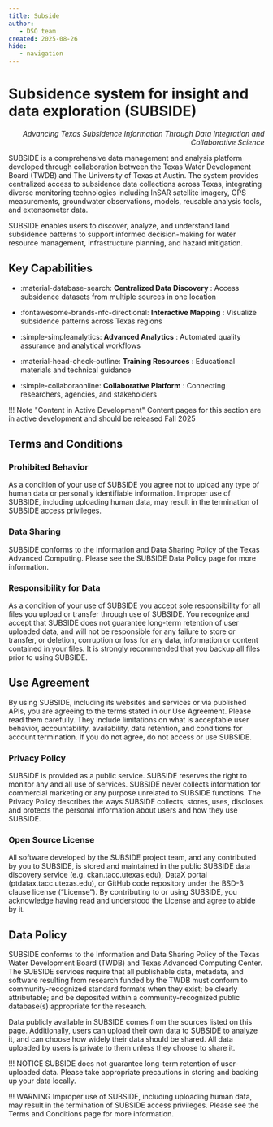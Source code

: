 ```yaml
---
title: Subside
author: 
   - DSO team
created: 2025-08-26
hide: 
   - navigation
---
```



# Subsidence system for insight and data exploration (SUBSIDE)
<!-- ![alt text](subside_text_dark.svg "Title") # Add SOME kind of image here-->
<div style="text-align: right;font-style: italic;">
Advancing Texas Subsidence Information Through Data Integration and Collaborative Science
</div>

SUBSIDE is a comprehensive data management and analysis platform developed through collaboration between the Texas Water Development Board (TWDB) and The University of Texas at Austin. The system provides centralized access to subsidence data collections across Texas, integrating diverse monitoring technologies including InSAR satellite imagery, GPS measurements, groundwater observations, models, reusable analysis tools, and extensometer data.  

SUBSIDE enables users to discover, analyze, and understand land subsidence patterns to support informed decision-making for water resource management, infrastructure planning, and hazard mitigation.


## Key Capabilities

<div class="grid cards" markdown>

- :material-database-search: **Centralized Data Discovery** 
: Access subsidence datasets from multiple sources in one location  

- :fontawesome-brands-nfc-directional: **Interactive Mapping** 
: Visualize subsidence patterns across Texas regions  

- :simple-simpleanalytics: **Advanced Analytics** 
: Automated quality assurance and analytical workflows  

- :material-head-check-outline: **Training Resources** 
: Educational materials and technical guidance  

- :simple-collaboraonline: **Collaborative Platform** 
: Connecting researchers, agencies, and stakeholders  

</div>

!!! Note "Content in Active Development" 
      Content pages for this section are in active development and should be released Fall 2025

## Terms and Conditions
### Prohibited Behavior  
As a condition of your use of SUBSIDE you agree not to upload any type of human data or personally identifiable information. Improper use of SUBSIDE, including uploading human data, may result in the termination of SUBSIDE access privileges.

### Data Sharing  
SUBSIDE conforms to the Information and Data Sharing Policy of the Texas Advanced Computing. Please see the SUBSIDE Data Policy page for more information.

### Responsibility for Data  
As a condition of your use of SUBSIDE you accept sole responsibility for all files you upload or transfer through use of SUBSIDE. You recognize and accept that SUBSIDE does not guarantee long-term retention of user uploaded data, and will not be responsible for any failure to store or transfer, or deletion, corruption or loss for any data, information or content contained in your files. It is strongly recommended that you backup all files prior to using SUBSIDE.

## Use Agreement
By using SUBSIDE, including its websites and services or via published APIs, you are agreeing to the terms stated in our Use Agreement. Please read them carefully. They include limitations on what is acceptable user behavior, accountability, availability, data retention, and conditions for account termination. If you do not agree, do not access or use SUBSIDE.

### Privacy Policy  
SUBSIDE is provided as a public service. SUBSIDE reserves the right to monitor any and all use of services. SUBSIDE never collects information for commercial marketing or any purpose unrelated to SUBSIDE functions. The Privacy Policy describes the ways SUBSIDE collects, stores, uses, discloses and protects the personal information about users and how they use SUBSIDE.

### Open Source License 
All software developed by the SUBSIDE project team, and any contributed by you to SUBSIDE, is stored and maintained in the public SUBSIDE data discovery service (e.g. ckan.tacc.utexas.edu), DataX portal (ptdatax.tacc.utexas.edu), or GitHub code repository under the BSD-3 clause license (“License”). By contributing to or using SUBSIDE, you acknowledge having read and understood the License and agree to abide by it.

## Data Policy
SUBSIDE conforms to the Information and Data Sharing Policy of the Texas Water Development Board (TWDB) and Texas Advanced Computing Center. The SUBSIDE services require that all publishable data, metadata, and software resulting from research funded by the TWDB must conform to community-recognized standard formats when they exist; be clearly attributable; and be deposited within a community-recognized public database(s) appropriate for the research.

Data publicly available in SUBSIDE comes from the sources listed on this page. Additionally, users can upload their own data to SUBSIDE to analyze it, and can choose how widely their data should be shared. All data uploaded by users is private to them unless they choose to share it.

!!! NOTICE 
      SUBSIDE does not guarantee long-term retention of user-uploaded data. Please take appropriate precautions in storing and backing up your data locally.

!!! WARNING 
      Improper use of SUBSIDE, including uploading human data, may result in the termination of SUBSIDE access privileges. Please see the Terms and Conditions page for more information.

